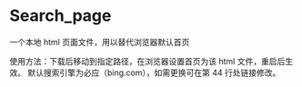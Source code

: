 # Search_page
一个本地 html 页面文件，用以替代浏览器默认首页

使用方法：下载后移动到指定路径，在浏览器设置首页为该 html 文件，重启后生效。
默认搜索引擎为必应（bing.com），如需更换可在第 44 行处链接修改。
